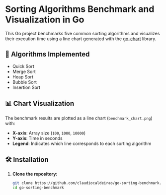 # Sorting Algorithms Benchmark and Visualization in Go

This Go project benchmarks five common sorting algorithms and visualizes their execution time using a line chart generated with the [go-chart](https://github.com/wcharczuk/go-chart) library.

## 📌 Algorithms Implemented

- Quick Sort
- Merge Sort
- Heap Sort
- Bubble Sort
- Insertion Sort

## 📊 Chart Visualization

The benchmark results are plotted as a line chart (`benchmark_chart.png`) with:

- **X-axis**: Array size (`100`, `1000`, `10000`)
- **Y-axis**: Time in seconds
- **Legend**: Indicates which line corresponds to each sorting algorithm

## 🛠 Installation

1. **Clone the repository:**

   ```bash
   git clone https://github.com/claudiocaldeirao/go-sorting-benchmark.git
   cd go-sorting-benchmark
   ```
